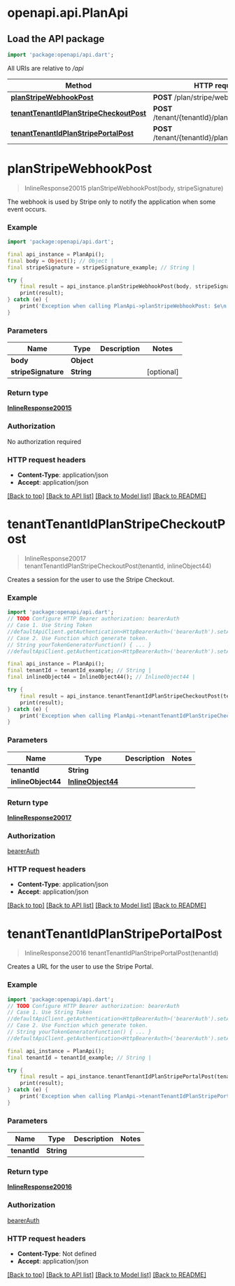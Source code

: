 # openapi.api.PlanApi

## Load the API package
```dart
import 'package:openapi/api.dart';
```

All URIs are relative to */api*

Method | HTTP request | Description
------------- | ------------- | -------------
[**planStripeWebhookPost**](PlanApi.md#planstripewebhookpost) | **POST** /plan/stripe/webhook | 
[**tenantTenantIdPlanStripeCheckoutPost**](PlanApi.md#tenanttenantidplanstripecheckoutpost) | **POST** /tenant/{tenantId}/plan/stripe/checkout | 
[**tenantTenantIdPlanStripePortalPost**](PlanApi.md#tenanttenantidplanstripeportalpost) | **POST** /tenant/{tenantId}/plan/stripe/portal | 


# **planStripeWebhookPost**
> InlineResponse20015 planStripeWebhookPost(body, stripeSignature)



The webhook is used by Stripe only to notify the application when some event occurs.

### Example
```dart
import 'package:openapi/api.dart';

final api_instance = PlanApi();
final body = Object(); // Object | 
final stripeSignature = stripeSignature_example; // String | 

try {
    final result = api_instance.planStripeWebhookPost(body, stripeSignature);
    print(result);
} catch (e) {
    print('Exception when calling PlanApi->planStripeWebhookPost: $e\n');
}
```

### Parameters

Name | Type | Description  | Notes
------------- | ------------- | ------------- | -------------
 **body** | **Object**|  | 
 **stripeSignature** | **String**|  | [optional] 

### Return type

[**InlineResponse20015**](InlineResponse20015.md)

### Authorization

No authorization required

### HTTP request headers

 - **Content-Type**: application/json
 - **Accept**: application/json

[[Back to top]](#) [[Back to API list]](../README.md#documentation-for-api-endpoints) [[Back to Model list]](../README.md#documentation-for-models) [[Back to README]](../README.md)

# **tenantTenantIdPlanStripeCheckoutPost**
> InlineResponse20017 tenantTenantIdPlanStripeCheckoutPost(tenantId, inlineObject44)



Creates a session for the user to use the Stripe Checkout.

### Example
```dart
import 'package:openapi/api.dart';
// TODO Configure HTTP Bearer authorization: bearerAuth
// Case 1. Use String Token
//defaultApiClient.getAuthentication<HttpBearerAuth>('bearerAuth').setAccessToken('YOUR_ACCESS_TOKEN');
// Case 2. Use Function which generate token.
// String yourTokenGeneratorFunction() { ... }
//defaultApiClient.getAuthentication<HttpBearerAuth>('bearerAuth').setAccessToken(yourTokenGeneratorFunction);

final api_instance = PlanApi();
final tenantId = tenantId_example; // String | 
final inlineObject44 = InlineObject44(); // InlineObject44 | 

try {
    final result = api_instance.tenantTenantIdPlanStripeCheckoutPost(tenantId, inlineObject44);
    print(result);
} catch (e) {
    print('Exception when calling PlanApi->tenantTenantIdPlanStripeCheckoutPost: $e\n');
}
```

### Parameters

Name | Type | Description  | Notes
------------- | ------------- | ------------- | -------------
 **tenantId** | **String**|  | 
 **inlineObject44** | [**InlineObject44**](InlineObject44.md)|  | 

### Return type

[**InlineResponse20017**](InlineResponse20017.md)

### Authorization

[bearerAuth](../README.md#bearerAuth)

### HTTP request headers

 - **Content-Type**: application/json
 - **Accept**: application/json

[[Back to top]](#) [[Back to API list]](../README.md#documentation-for-api-endpoints) [[Back to Model list]](../README.md#documentation-for-models) [[Back to README]](../README.md)

# **tenantTenantIdPlanStripePortalPost**
> InlineResponse20016 tenantTenantIdPlanStripePortalPost(tenantId)



Creates a URL for the user to use the Stripe Portal.

### Example
```dart
import 'package:openapi/api.dart';
// TODO Configure HTTP Bearer authorization: bearerAuth
// Case 1. Use String Token
//defaultApiClient.getAuthentication<HttpBearerAuth>('bearerAuth').setAccessToken('YOUR_ACCESS_TOKEN');
// Case 2. Use Function which generate token.
// String yourTokenGeneratorFunction() { ... }
//defaultApiClient.getAuthentication<HttpBearerAuth>('bearerAuth').setAccessToken(yourTokenGeneratorFunction);

final api_instance = PlanApi();
final tenantId = tenantId_example; // String | 

try {
    final result = api_instance.tenantTenantIdPlanStripePortalPost(tenantId);
    print(result);
} catch (e) {
    print('Exception when calling PlanApi->tenantTenantIdPlanStripePortalPost: $e\n');
}
```

### Parameters

Name | Type | Description  | Notes
------------- | ------------- | ------------- | -------------
 **tenantId** | **String**|  | 

### Return type

[**InlineResponse20016**](InlineResponse20016.md)

### Authorization

[bearerAuth](../README.md#bearerAuth)

### HTTP request headers

 - **Content-Type**: Not defined
 - **Accept**: application/json

[[Back to top]](#) [[Back to API list]](../README.md#documentation-for-api-endpoints) [[Back to Model list]](../README.md#documentation-for-models) [[Back to README]](../README.md)

